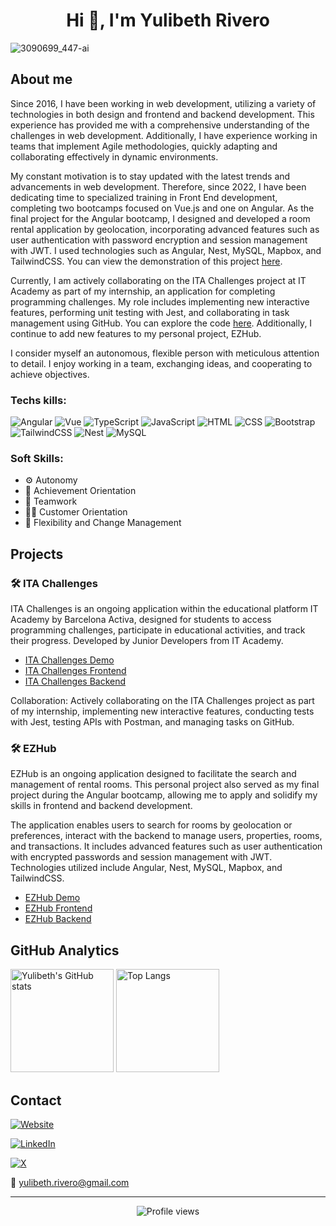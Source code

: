 <div align="center">

# Hi 👋, I'm Yulibeth Rivero

</div>

![3090699_447-ai](https://github.com/Yul1b3th/Yul1b3th/assets/113106963/79f3699f-34d8-47a5-a7ea-9307b2f1648b)

## About me

Since 2016, I have been working in web development, utilizing a variety of technologies in both design and frontend and backend development. This experience has provided me with a comprehensive understanding of the challenges in web development. Additionally, I have experience working in teams that implement Agile methodologies, quickly adapting and collaborating effectively in dynamic environments.

My constant motivation is to stay updated with the latest trends and advancements in web development. Therefore, since 2022, I have been dedicating time to specialized training in Front End development, completing two bootcamps focused on Vue.js and one on Angular. As the final project for the Angular bootcamp, I designed and developed a room rental application by geolocation, incorporating advanced features such as user authentication with password encryption and session management with JWT. I used technologies such as Angular, Nest, MySQL, Mapbox, and TailwindCSS. You can view the demonstration of this project [here](https://ezhub.vercel.app/).

Currently, I am actively collaborating on the ITA Challenges project at IT Academy as part of my internship, an application for completing programming challenges. My role includes implementing new interactive features, performing unit testing with Jest, and collaborating in task management using GitHub. You can explore the code [here](https://github.com/IT-Academy-BCN/ita-challenges-frontend). Additionally, I continue to add new features to my personal project, EZHub.

I consider myself an autonomous, flexible person with meticulous attention to detail. I enjoy working in a team, exchanging ideas, and cooperating to achieve objectives.





### Techs kills:

![Angular](https://img.shields.io/badge/Angular-red?style=flat&color=EC0347) ![Vue](https://img.shields.io/badge/Vue-red?style=flat&color=3FB27F)
![TypeScript](https://img.shields.io/badge/TypeScript-red?style=flat&color=2F74C0) ![JavaScript](https://img.shields.io/badge/JavaScript-red?style=flat&color=EFD81D)
![HTML](https://img.shields.io/badge/HTML-red?style=flat&color=DD4B25) ![CSS](https://img.shields.io/badge/CSS-red?style=flat&color=254BDD)
![Bootstrap](https://img.shields.io/badge/Bootstrap-red?style=flat&color=6A10ED) ![TailwindCSS](https://img.shields.io/badge/TailwindCSS-red?style=flat&color=36B7F0)
![Nest](https://img.shields.io/badge/Nest-red?style=flat&color=E32747) ![MySQL](https://img.shields.io/badge/MySQL-red?style=flat&color=005E86)

### Soft Skills:

- ⚙️ Autonomy
- 🎯 Achievement Orientation
- 👥 Teamwork
- 👩‍💼 Customer Orientation
- 🔄 Flexibility and Change Management

## Projects

### 🛠️ ITA Challenges
ITA Challenges is an ongoing application within the educational platform IT Academy by Barcelona Activa, designed for students to access programming challenges, participate in educational activities, and track their progress. Developed by Junior Developers from IT Academy.

- [ITA Challenges Demo](http://dev.ita-challenges.eurecatacademy.org/ita-challenge/challenges)
- [ITA Challenges Frontend](https://github.com/IT-Academy-BCN/ita-challenges-frontend)
- [ITA Challenges Backend](https://github.com/IT-Academy-BCN/ita-challenges-backend)

Collaboration: Actively collaborating on the ITA Challenges project as part of my internship, implementing new interactive features, conducting tests with Jest, testing APIs with Postman, and managing tasks on GitHub.

### 🛠️ EZHub
EZHub is an ongoing application designed to facilitate the search and management of rental rooms. This personal project also served as my final project during the Angular bootcamp, allowing me to apply and solidify my skills in frontend and backend development.

The application enables users to search for rooms by geolocation or preferences, interact with the backend to manage users, properties, rooms, and transactions. It includes advanced features such as user authentication with encrypted passwords and session management with JWT. Technologies utilized include Angular, Nest, MySQL, Mapbox, and TailwindCSS.

- [EZHub Demo](https://ezhub.vercel.app/)
- [EZHub Frontend](https://github.com/Yul1b3th/ezhub-frontend)
- [EZHub Backend](https://github.com/Yul1b3th/ezhub-backend)


## GitHub Analytics

<!-- ![Yulibeth's GitHub stats](https://github-readme-stats.vercel.app/api?username=yul1b3th&show_icons=true&theme=tokyonight)

![Top Langs](https://github-readme-stats.vercel.app/api/top-langs/?username=yul1b3th&layout=compact&theme=tokyonight) -->

<div>
  <img src="https://github-readme-stats.vercel.app/api?username=yul1b3th&show_icons=true&theme=tokyonight" alt="Yulibeth's GitHub stats" height="165">
  <img src="https://github-readme-stats.vercel.app/api/top-langs/?username=yul1b3th&layout=compact&theme=tokyonight" alt="Top Langs" height="165">
</div>

## Contact

[![Website](https://img.shields.io/badge/🔗Website-blue?style=flat&color=fff4df)](https://yul1b3th.github.io/)

[![LinkedIn](https://img.shields.io/badge/LinkedIn-blue?style=flat&logo=linkedin&color=0077B5)](https://www.linkedin.com/in/yulibeth-rivero/)

[![X](https://img.shields.io/badge/X-000000?style=flat&logo=x&logoColor=white)](https://x.com/YulibethRivero)



📧 [yulibeth.rivero@gmail.com](mailto:yulibeth.rivero@gmail.com)



<!--
**Yul1b3th/Yul1b3th** is a ✨ _special_ ✨ repository because its `README.md` (this file) appears on your GitHub profile.

Here are some ideas to get you started:

- 🔭 I’m currently working on ...
- 🌱 I’m currently learning ...
- 👯 I’m looking to collaborate on ...
- 🤔 I’m looking for help with ...
- 💬 Ask me about ...
- 📫 How to reach me: ...
- 😄 Pronouns: ...
- ⚡ Fun fact: ...
-->

<hr/>

<div align="center">

![Profile views](https://komarev.com/ghpvc/?username=Yul1b3th&color=1D82BC)

</div>


<!--

![Visitas de perfil](https://visitor-badge.laobi.icu/badge?page_id=Yul1b3th&style=flat-square&color=1D82BC)

![Visitas de perfil](https://hits.seeyoufarm.com/api/count/incr/badge.svg?url=https%3A%2F%2Fgithub.com%2FYul1b3th&count_bg=%231D82BC&title_bg=%23555555&icon=&icon_color=%23E7E7E7&title=visitas&edge_flat=false)

-->
